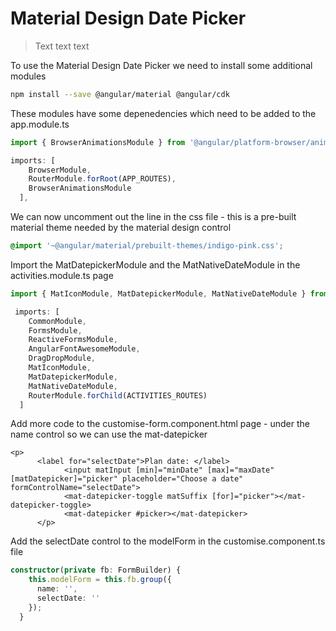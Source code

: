 # Material Design Date Picker

> Text text text

To use the Material Design Date Picker we need to install some additional modules

```bash
npm install --save @angular/material @angular/cdk
```

These modules have some depenedencies which need to be added to the app.module.ts

```typescript
import { BrowserAnimationsModule } from '@angular/platform-browser/animations';

imports: [
    BrowserModule,
    RouterModule.forRoot(APP_ROUTES),
    BrowserAnimationsModule
  ],
```

We can now uncomment out the line in the css file - this is a pre-built material theme needed by the material design control

```css
@import '~@angular/material/prebuilt-themes/indigo-pink.css';
```

Import the MatDatepickerModule and the MatNativeDateModule in the activities.module.ts page

```typescript
import { MatIconModule, MatDatepickerModule, MatNativeDateModule } from '@angular/material';

 imports: [
    CommonModule,
    FormsModule,
    ReactiveFormsModule,
    AngularFontAwesomeModule,
    DragDropModule,
    MatIconModule,
    MatDatepickerModule,
    MatNativeDateModule,
    RouterModule.forChild(ACTIVITIES_ROUTES)
  ]
```

Add more code to the customise-form.component.html page - under the name control so we can use the mat-datepicker

```markup
<p>
      <label for="selectDate">Plan date: </label>
            <input matInput [min]="minDate" [max]="maxDate" [matDatepicker]="picker" placeholder="Choose a date" formControlName="selectDate">
            <mat-datepicker-toggle matSuffix [for]="picker"></mat-datepicker-toggle>
            <mat-datepicker #picker></mat-datepicker>
      </p>
```

Add the selectDate control to the modelForm in the customise.component.ts file

```typescript
constructor(private fb: FormBuilder) {
    this.modelForm = this.fb.group({
      name: '',
      selectDate: ''
    });
  }
```

